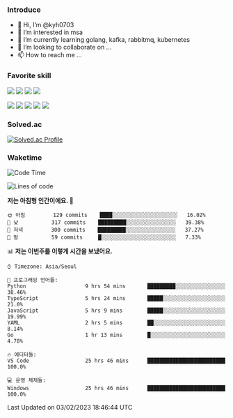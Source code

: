 ### Introduce

<!---
kyh0703/kyh0703 is a ✨ special ✨ repository because its `README.md` (this file) appears on your GitHub profile.
You can click the Preview link to take a look at your changes.
--->

- 👋 Hi, I’m @kyh0703
- 👀 I’m interested in msa
- 🌱 I’m currently learning golang, kafka, rabbitmq, kubernetes
- 💞️ I’m looking to collaborate on ...
- 📫 How to reach me ...



### Favorite skill

<img src="https://img.shields.io/badge/C-000000?style=flat&logo=c&logoColor=A8B9CC" /> <img src="https://img.shields.io/badge/C++-000000?style=flat&logo=c%2B%2B&logoColor=00599C" /> <img src="https://img.shields.io/badge/Go-000000?style=flat&logo=go&logoColor=00ADD8" /> <img src="https://img.shields.io/badge/nodejs-000000?style=flat&logo=node.js&logoColor=A8B9CC" />

<img src="https://img.shields.io/badge/Docker-000000?style=flat&logo=docker&logoColor=2496ED"/> <img src="https://img.shields.io/badge/Kubernetes-000000?style=flat&logo=kubernetes&logoColor=326CE5"/> <img src="https://img.shields.io/badge/rancher-000000?style=flat&logo=rancher&logoColor=0075A8"/> <img src="https://img.shields.io/badge/harbor-000000?style=flat&logo=harbor&logoColor=60B932"/> <img src="https://img.shields.io/badge/ceph-000000?style=flat&logo=ceph&logoColor=EF5C55"/>

### Solved.ac

[![Solved.ac Profile](http://mazassumnida.wtf/api/generate_badge?boj=kyh0703)](https://solved.ac/kyh0703)

### Waketime

<!--START_SECTION:waka-->
![Code Time](http://img.shields.io/badge/Code%20Time-1%2C561%20hrs%2052%20mins-blue)

![Lines of code](https://img.shields.io/badge/%EC%A0%80%EB%8A%94%20%EC%97%AC%ED%83%9C%EA%B9%8C%EC%A7%80%20-2%20Million%20%EC%A4%84%EC%9D%98%20%EC%BD%94%EB%93%9C%EB%A5%BC%20%EC%9E%91%EC%84%B1%ED%96%88%EC%96%B4%EC%9A%94.-blue)

**저는 아침형 인간이에요. 🐤** 

```text
🌞 아침         129 commits    ████░░░░░░░░░░░░░░░░░░░░░   16.02% 
🌆 낮　         317 commits    █████████░░░░░░░░░░░░░░░░   39.38% 
🌃 저녁         300 commits    █████████░░░░░░░░░░░░░░░░   37.27% 
🌙 밤　         59 commits     █░░░░░░░░░░░░░░░░░░░░░░░░   7.33%

```


📊 **저는 이번주를 이렇게 시간을 보냈어요.** 

```text
⌚︎ Timezone: Asia/Seoul

💬 프로그래밍 언어들: 
Python                   9 hrs 54 mins       █████████░░░░░░░░░░░░░░░░   38.46% 
TypeScript               5 hrs 24 mins       █████░░░░░░░░░░░░░░░░░░░░   21.0% 
JavaScript               5 hrs 9 mins        █████░░░░░░░░░░░░░░░░░░░░   19.99% 
YAML                     2 hrs 5 mins        ██░░░░░░░░░░░░░░░░░░░░░░░   8.14% 
Go                       1 hr 13 mins        █░░░░░░░░░░░░░░░░░░░░░░░░   4.78%

🔥 에디터들: 
VS Code                  25 hrs 46 mins      █████████████████████████   100.0%

💻 운영 체제들: 
Windows                  25 hrs 46 mins      █████████████████████████   100.0%

```


 Last Updated on 03/02/2023 18:46:44 UTC
<!--END_SECTION:waka-->
